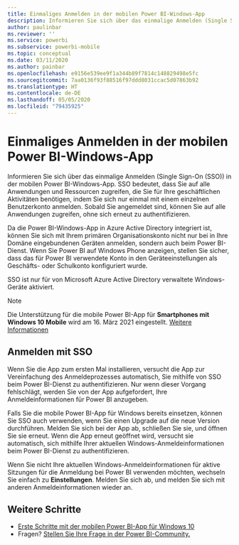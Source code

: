 ```yaml
---
title: Einmaliges Anmelden in der mobilen Power BI-Windows-App
description: Informieren Sie sich über das einmalige Anmelden (Single Sign-On (SSO)) in der mobilen Power BI-Windows-App. SSO bedeutet, dass Sie auf alle Anwendungen und Ressourcen zugreifen, die Sie für Ihre geschäftlichen Aktivitäten benötigen, indem Sie sich nur einmal mit einem einzelnen Benutzerkonto anmelden.
author: paulinbar
ms.reviewer: ''
ms.service: powerbi
ms.subservice: powerbi-mobile
ms.topic: conceptual
ms.date: 03/11/2020
ms.author: painbar
ms.openlocfilehash: e9156e539ee9f1a344b89f7814c148829498e5fc
ms.sourcegitcommit: 7aa0136f93f88516f97ddd8031ccac5d07863b92
ms.translationtype: HT
ms.contentlocale: de-DE
ms.lasthandoff: 05/05/2020
ms.locfileid: "79435925"
---
```

# <a name="single-sign-on-in-the-power-bi-mobile-windows-app"></a>Einmaliges Anmelden in der mobilen Power BI-Windows-App

Informieren Sie sich über das einmalige Anmelden (Single Sign-On (SSO)) in der mobilen Power BI-Windows-App. SSO bedeutet, dass Sie auf alle Anwendungen und Ressourcen zugreifen, die Sie für Ihre geschäftlichen Aktivitäten benötigen, indem Sie sich nur einmal mit einem einzelnen Benutzerkonto anmelden. Sobald Sie angemeldet sind, können Sie auf alle Anwendungen zugreifen, ohne sich erneut zu authentifizieren. 

Da die Power BI-Windows-App in Azure Active Directory integriert ist, können Sie sich mit Ihrem primären Organisationskonto nicht nur bei in Ihre Domäne eingebundenen Geräten anmelden, sondern auch beim Power BI-Dienst. Wenn Sie Power BI auf Windows Phone anzeigen, stellen Sie sicher, dass das für Power BI verwendete Konto in den Geräteeinstellungen als Geschäfts- oder Schulkonto konfiguriert wurde.  

SSO ist nur für von Microsoft Azure Active Directory verwaltete Windows-Geräte aktiviert.

>[!NOTE]
>Die Unterstützung für die mobile Power BI-App für **Smartphones mit Windows 10 Mobile** wird am 16. März 2021 eingestellt. [Weitere Informationen](https://go.microsoft.com/fwlink/?linkid=2121400)

## <a name="sign-in-with-sso"></a>Anmelden mit SSO

Wenn Sie die App zum ersten Mal installieren, versucht die App zur Vereinfachung des Anmeldeprozesses automatisch, Sie mithilfe von SSO beim Power BI-Dienst zu authentifizieren. Nur wenn dieser Vorgang fehlschlägt, werden Sie von der App aufgefordert, Ihre Anmeldeinformationen für Power BI anzugeben.  

Falls Sie die mobile Power BI-App für Windows bereits einsetzen, können Sie SSO auch verwenden, wenn Sie einen Upgrade auf die neue Version durchführen. Melden Sie sich bei der App ab, schließen Sie sie, und öffnen Sie sie erneut. Wenn die App erneut geöffnet wird, versucht sie automatisch, sich mithilfe Ihrer aktuellen Windows-Anmeldeinformationen beim Power BI-Dienst zu authentifizieren. 

Wenn Sie nicht Ihre aktuellen Windows-Anmeldeinformationen für aktive Sitzungen für die Anmeldung bei Power BI verwenden möchten, wechseln Sie einfach zu **Einstellungen**. Melden Sie sich ab, und melden Sie sich mit anderen Anmeldeinformationen wieder an. 
 
## <a name="next-steps"></a>Weitere Schritte

- [Erste Schritte mit der mobilen Power BI-App für Windows 10](mobile-windows-10-phone-app-get-started.md)
- Fragen? [Stellen Sie Ihre Frage in der Power BI-Community.](https://community.powerbi.com/)

